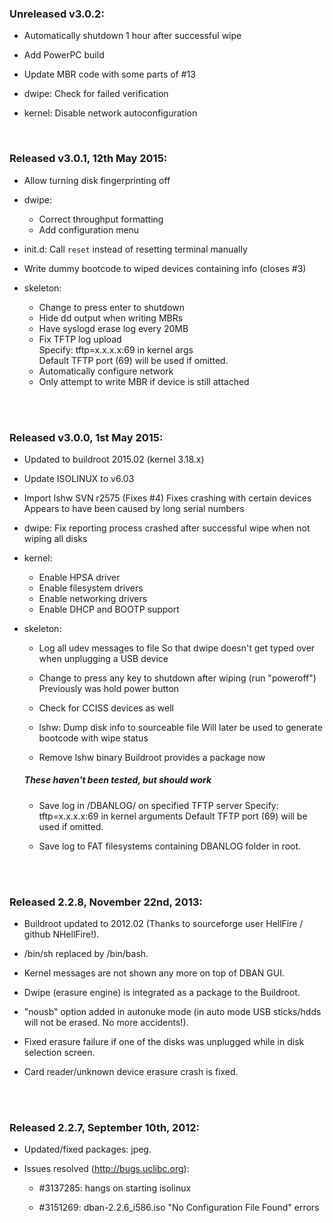 ### Unreleased v3.0.2:

- Automatically shutdown 1 hour after successful wipe

- Add PowerPC build

- Update MBR code with some parts of #13

- dwipe: Check for failed verification

- kernel: Disable network autoconfiguration

&nbsp;
&nbsp;

### Released v3.0.1, 12th May 2015:

- Allow turning disk fingerprinting off

- dwipe:
	- Correct throughput formatting
	- Add configuration menu

- init.d: Call `reset` instead of resetting terminal manually

- Write dummy bootcode to wiped devices containing info (closes #3)

- skeleton:
	- Change to press enter to shutdown
	- Hide dd output when writing MBRs
	- Have syslogd erase log every 20MB
	- Fix TFTP log upload  
	  Specify: tftp=x.x.x.x:69 in kernel args  
          Default TFTP port (69) will be used if omitted.
	- Automatically configure network
	- Only attempt to write MBR if device is still attached

&nbsp;  
&nbsp;  

### Released v3.0.0, 1st May 2015:

- Updated to buildroot 2015.02 (kernel 3.18.x)

- Update ISOLINUX to v6.03

- Import lshw SVN r2575 (Fixes #4)
  Fixes crashing with certain devices
  Appears to have been caused by long serial numbers

- dwipe: Fix reporting process crashed after successful wipe
         when not wiping all disks

- kernel:
	- Enable HPSA driver
	- Enable filesystem drivers
	- Enable networking drivers
	- Enable DHCP and BOOTP support


- skeleton:
	- Log all udev messages to file
	  So that dwipe doesn't get typed over when unplugging a USB device

	- Change to press any key to shutdown after wiping (run "poweroff")
	  Previously was hold power button

	- Check for CCISS devices as well

	- lshw: Dump disk info to sourceable file
	  Will later be used to generate bootcode with wipe status

	- Remove lshw binary
	  Buildroot provides a package now

	##### These haven't been tested, but *should* work
	- Save log in /DBANLOG/ on specified TFTP server
	  Specify: tftp=x.x.x.x:69 in kernel arguments
	  Default TFTP port (69) will be used if omitted.

	- Save log to FAT filesystems containing DBANLOG folder in root.

&nbsp;  
&nbsp;  
  
### Released 2.2.8, November 22nd, 2013:

- Buildroot updated to 2012.02 (Thanks to sourceforge user HellFire / github NHellFire!).

- /bin/sh replaced by /bin/bash.

- Kernel messages are not shown any more on top of DBAN GUI.

- Dwipe (erasure engine) is integrated as a package to the Buildroot.

- "nousb" option added in autonuke mode (in auto mode USB sticks/hdds will not be erased. No more accidents!).

- Fixed erasure failure if one of the disks was unplugged while in disk selection screen.

- Card reader/unknown device erasure crash is fixed.

&nbsp;  
&nbsp;  
  
### Released 2.2.7, September 10th, 2012:

- Updated/fixed packages: jpeg.

- Issues resolved (http://bugs.uclibc.org):

	- #3137285: hangs on starting isolinux

	- #3151269: dban-2.2.6_i586.iso "No Configuration File Found" errors
